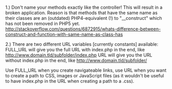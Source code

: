1.) 
Don't name your methods exactly like the controller! This will result in a broken application.
Reason is that methods that have the same name as their classes are an (outdated) PHP4-equivalent (!) to "__construct"
which has not been removed in PHP5 yet.
http://stackoverflow.com/questions/6872915/whats-difference-between-construct-and-function-with-same-name-as-class-has

2.) There are two different URL variables [currently constants] available:
FULL_URL will give you the full URL with index.php in the end, like
http://www.domain.tld/subfolder/index.php
URL will give you the URL without index.php in the end, like
http://www.domain.tld/subfolder/

Use FULL_URL when you create navigateable links, use URL when you want to create a path to CSS, images or JavaScript 
files (as it wouldn't be useful to have index.php in the URL when creating a path to a .css).